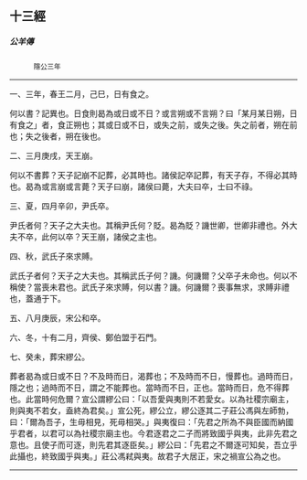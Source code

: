

## 十三經

##### 公羊傳
　　　`隱公三年`

* * *

一、三年，春王二月，己巳，日有食之。

何以書？記異也。日食則曷為或日或不日？或言朔或不言朔？曰「某月某日朔，日有食之」者，食正朔也；其或日或不日，或失之前，或失之後。失之前者，朔在前也；失之後者，朔在後也。

二、三月庚戌，天王崩。

何以不書葬？天子記崩不記葬，必其時也。諸侯記卒記葬，有天子存，不得必其時也。曷為或言崩或言薨？天子曰崩，諸侯曰薨，大夫曰卒，士曰不祿。

三、夏，四月辛卯，尹氏卒。

尹氏者何？天子之大夫也。其稱尹氏何？貶。曷為貶？譏世卿，世卿非禮也。外大夫不卒，此何以卒？天王崩，諸侯之主也。

四、秋，武氏子來求賻。

武氏子者何？天子之大夫也。其稱武氏子何？譏。何譏爾？父卒子未命也。何以不稱使？當喪未君也。武氏子來求賻，何以書？譏。何譏爾？喪事無求，求賻非禮也，蓋通于下。

五、八月庚辰，宋公和卒。

六、冬，十有二月，齊侯、鄭伯盟于石門。

七、癸未，葬宋繆公。

葬者曷為或日或不日？不及時而日，渴葬也；不及時而不日，慢葬也。過時而日，隱之也；過時而不日，謂之不能葬也。當時而不日，正也。當時而日，危不得葬也。此當時何危爾？宣公謂繆公曰：「以吾愛與夷則不若愛女。以為社稷宗廟主，則與夷不若女，盍終為君矣。」宣公死，繆公立，繆公逐其二子莊公馮與左師勃，曰：「爾為吾子，生毋相見，死毋相哭。」與夷復曰：「先君之所為不與臣國而納國乎君者，以君可以為社稷宗廟主也。今君逐君之二子而將致國乎與夷，此非先君之意也。且使子而可逐，則先君其逐臣矣。」繆公曰：「先君之不爾逐可知矣，吾立乎此攝也，終致國乎與夷。」莊公馮弒與夷。故君子大居正，宋之禍宣公為之也。

* * *

